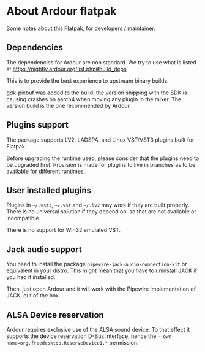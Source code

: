 About Ardour flatpak
====================

Some notes about this Flatpak, for developers / maintainer.

Dependencies
------------

The dependencies for Ardour are non standard. We try to use what is
listed at https://nightly.ardour.org/list.php#build_deps

This is to provide the best experience to upstream binary builds.

gdk-pixbuf was added to the build: the version shipping with the SDK is
causing crashes on aarch4 when moving any plugin in the mixer. The version
build is the one recommended by Ardour.

Plugins support
---------------

The package supports LV2, LADSPA, and Linux VST/VST3 plugins
built for Flatpak.

Before upgrading the runtime used, please consider that the plugins
need to be upgraded first. Provision is made for plugins to live in
branches as to be available for different runtimes.

## User installed plugins

Plugins in `~/.vst3`, `~/.vst` and `~/.lv2` may work if they are built 
properly. There is no universal solution if they depend on .so that are
not available or incompatible.

There is no support for Win32 emulated VST.

Jack audio support
------------------

You need to install the package `pipewire-jack-audio-connection-kit` or
equivalent in your distro. This might mean that you have to uninstall
JACK if you had it installed.

Then, just open Ardour and it will work with the Pipewire implementation of
JACK, out of the box.

ALSA Device reservation
-----------------------

Ardour requires exclusive use of the ALSA sound device. To that effect
it supports the device reservation D-Bus interface, hence the
`--own-name=org.freedesktop.ReserveDevice1.*` permission.
